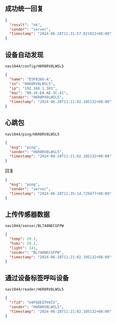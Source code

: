 
## 成功统一回复

```json
{
  "result": "ok",
  "sender": "server",
  "timestamp": "2024-06-28T11:31:57.021922+08:00"
}
```

## 设备自动发现

```
nav1044/config/H6R8RV8LWSL5
```

```json
{
  "name": "ESP8266-A",
  "sn": "H6R8RV8LWSL5",
  "ip": "192.168.1.101",
  "mac": "00-16-EA-AE-3C-41",
  "sender": "H6R8RV8LWSL5",
  "timestamp": "2024-06-28T11:21:02.105132+08:00"
}
```

## 心跳包

```
nav1044/ping/H6R8RV8LWSL5
```

```json
{
  "msg": "ping",
  "sender": "H6R8RV8LWSL5",
  "timestamp": "2024-06-28T11:21:02.105132+08:00"
}
```

回复

```json
{
  "msg": "pong",
  "sender": "server",
  "timestamp": "2024-06-28T11:35:14.729477+08:00"
}
```

## 上传传感器数据

```
nav1044/sensor/BL748NECGFPW
```

```json
{
  "temp": 29.3,
  "humi": 59.2,
  "light": 141,
  "sender": "BL748NECGFPW",
  "timestamp": "2024-06-28T11:21:02.105132+08:00"
}
```

## 通过设备标签呼叫设备

```
nav1044/reader/H6R8RV8LWSL5
```

```json
{
  "rfid": "U4F6DEQTH4IV",
  "sender": "H6R8RV8LWSL5",
  "timestamp": "2024-06-28T11:21:02.105132+08:00"
}
```